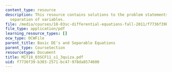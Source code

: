 ```yaml
---
content_type: resource
description: This resource contains solutions to the problem statements related to
  separation of variables.
file: /media/courses/18-03sc-differential-equations-fall-2011/f7736f39b3032571bc47978da8574600_MIT18_03SCF11_s1_3quiza.pdf
file_type: application/pdf
learning_resource_types: []
ocw_type: OCWFile
parent_title: Basic DE's and Separable Equations
parent_type: CourseSection
resourcetype: Document
title: MIT18_03SCF11_s1_3quiza.pdf
uid: f7736f39-b303-2571-bc47-978da8574600
---
```

